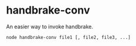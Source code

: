 # handbrake-conv
An easier way to invoke handbrake.

```
node handbrake-conv file1 [, file2, file3, ...]
```
